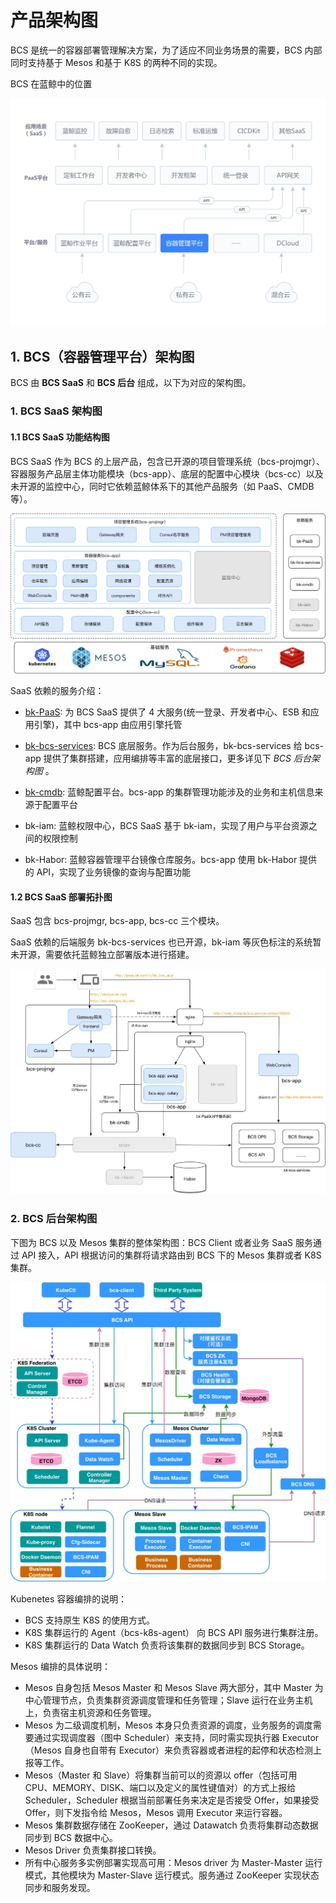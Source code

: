 # 产品架构图

BCS 是统一的容器部署管理解决方案，为了适应不同业务场景的需要，BCS 内部同时支持基于 Mesos 和基于 K8S 的两种不同的实现。


BCS 在蓝鲸中的位置

![BCS 在蓝鲸中的位置](media/BCS%20%E5%9C%A8%E8%93%9D%E9%B2%B8%E4%B8%AD%E7%9A%84%E4%BD%8D%E7%BD%AE.png)

## 1. BCS（容器管理平台）架构图

BCS 由 **BCS SaaS** 和 **BCS 后台** 组成，以下为对应的架构图。

### 1. BCS SaaS 架构图

#### 1.1 BCS SaaS 功能结构图
BCS SaaS 作为 BCS 的上层产品，包含已开源的项目管理系统（bcs-projmgr）、容器服务产品层主体功能模块（bcs-app）、底层的配置中心模块（bcs-cc）以及未开源的监控中心，同时它依赖蓝鲸体系下的其他产品服务（如 PaaS、CMDB 等）。

![](media/15674159010680.jpg)

SaaS 依赖的服务介绍：
- [bk-PaaS](https://github.com/Tencent/bk-PaaS): 为 BCS SaaS 提供了 4 大服务(统一登录、开发者中心、ESB 和应用引擎)，其中 bcs-app 由应用引擎托管

- [bk-bcs-services](https://github.com/Tencent/bk-bcs): BCS 底层服务。作为后台服务，bk-bcs-services 给 bcs-app 提供了集群搭建，应用编排等丰富的底层接口，更多详见下 *BCS 后台架构图* 。

- [bk-cmdb](https://github.com/Tencent/bk-cmdb): 蓝鲸配置平台。bcs-app 的集群管理功能涉及的业务和主机信息来源于配置平台

- bk-iam: 蓝鲸权限中心，BCS SaaS 基于 bk-iam，实现了用户与平台资源之间的权限控制

- bk-Habor: 蓝鲸容器管理平台镜像仓库服务。bcs-app 使用 bk-Habor 提供的 API，实现了业务镜像的查询与配置功能

#### 1.2 BCS SaaS 部署拓扑图
SaaS 包含 bcs-projmgr, bcs-app, bcs-cc 三个模块。

SaaS 依赖的后端服务 bk-bcs-services 也已开源，bk-iam 等灰色标注的系统暂未开源，需要依托蓝鲸独立部署版本进行搭建。

![](media/15677593863168.jpg)



### 2. BCS 后台架构图

下图为 BCS 以及 Mesos 集群的整体架构图：BCS Client 或者业务 SaaS 服务通过 API 接入，API 根据访问的集群将请求路由到 BCS 下的 Mesos 集群或者 K8S 集群。

![](media/15674155869369.jpg)


Kubenetes 容器编排的说明：
* BCS 支持原生 K8S 的使用方式。
* K8S 集群运行的 Agent（bcs-k8s-agent） 向 BCS API 服务进行集群注册。
* K8S 集群运行的 Data Watch 负责将该集群的数据同步到 BCS Storage。


Mesos 编排的具体说明：
* Mesos 自身包括 Mesos Master 和 Mesos Slave 两大部分，其中 Master 为中心管理节点，负责集群资源调度管理和任务管理；Slave 运行在业务主机上，负责宿主机资源和任务管理。
* Mesos 为二级调度机制，Mesos 本身只负责资源的调度，业务服务的调度需要通过实现调度器（图中 Scheduler）来支持，同时需实现执行器 Executor（Mesos 自身也自带有 Executor）来负责容器或者进程的起停和状态检测上报等工作。
* Mesos（Master 和 Slave）将集群当前可以的资源以 offer（包括可用 CPU、MEMORY、DISK、端口以及定义的属性键值对）的方式上报给 Scheduler，Scheduler 根据当前部署任务来决定是否接受 Offer，如果接受 Offer，则下发指令给 Mesos，Mesos 调用 Executor 来运行容器。
* Mesos 集群数据存储在 ZooKeeper，通过 Datawatch 负责将集群动态数据同步到 BCS 数据中心。
* Mesos Driver 负责集群接口转换。
* 所有中心服务多实例部署实现高可用：Mesos driver 为 Master-Master 运行模式，其他模块为 Master-Slave 运行模式。服务通过 ZooKeeper 实现状态同步和服务发现。
